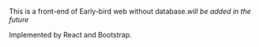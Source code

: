 This is a front-end of Early-bird web without database.*will be added in the future*

Implemented by React and Bootstrap.
